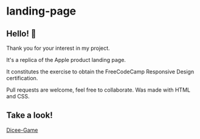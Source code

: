 # landing-page

## Hello! 👋

Thank you for your interest in my project.

It's a replica of the Apple product landing page.

It constitutes the exercise to obtain the FreeCodeCamp Responsive Design certification.

Pull requests are welcome, feel free to collaborate. Was made with HTML and CSS.

## Take a look!

[Dicee-Game](https://dicee-game-one.vercel.app/)

